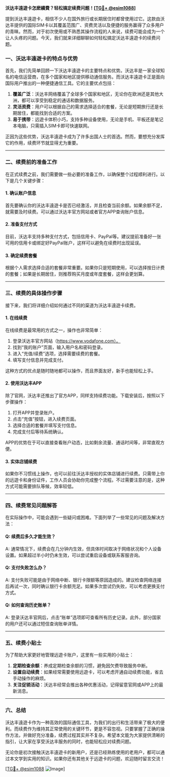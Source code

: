 **沃达丰遠遊卡怎麽續費？轻松搞定续费问题！[[TG💪+ @esim1088](https://t.me/s/esim1088)]**

提到沃达丰遠遊卡，相信不少人在国外旅行或长期居住时都曾使用过它。这款由沃达丰提供的国际SIM卡以其覆盖范围广、资费灵活以及便捷的服务赢得了众多用户的青睐。然而，对于初次使用或不熟悉其操作流程的人来说，续费可能会成为一个让人头疼的问题。今天，我们就来详细聊聊如何轻松搞定沃达丰遠遊卡的续费问题。

### 一、沃达丰遠遊卡的特点与优势

首先，我们先简单回顾一下沃达丰遠遊卡的主要特点和优势。沃达丰是一家全球知名的电信运营商，在多个国家和地区提供移动通信服务。而沃达丰遠遊卡正是面向国际用户推出的一种便捷通信工具。它的主要优点包括：

1. **覆盖广泛**：沃达丰网络覆盖了全球多个国家和地区，无论你在欧洲还是其他大洲，都可以享受到稳定的通话和数据服务。
2. **灵活资费**：用户可以根据自己的需求选择适合的套餐，无论是短期旅行还是长期居住，都能找到合适的方案。
3. **易于携带**：远遊卡体积小巧，支持多种设备使用，无论是手机、平板还是笔记本电脑，只需插入SIM卡即可快速联网。

正因为这些优势，沃达丰遠遊卡成为了许多出国人士的首选。然而，要想充分发挥它的作用，续费环节就显得尤为重要。

---

### 二、续费前的准备工作

在正式续费之前，我们需要做一些必要的准备工作，以确保整个过程顺利进行。以下是几个关键步骤：

#### 1. 确认账户信息
首先要确认你的沃达丰遠遊卡是否已经激活，并且检查当前余额。如果余额不足，就需要及时续费。可以通过沃达丰官方网站或者官方APP查询账户信息。

#### 2. 准备支付方式
目前，沃达丰支持多种支付方式，包括信用卡、PayPal等。建议提前准备好一张可用的信用卡或绑定好PayPal账户，这样可以避免在续费时出现延误。

#### 3. 确定续费套餐
根据个人需求选择合适的套餐非常重要。如果你只是短期使用，可以选择按日计费的套餐；如果是长期居住，则推荐购买月度或年度套餐，这样会更划算。

---

### 三、续费的具体操作步骤

接下来，我们将详细介绍如何通过不同的渠道为沃达丰遠遊卡续费。

#### 1. 在线续费
在线续费是最常用的方式之一，操作也非常简单：

1. 登录沃达丰官方网站（https://www.vodafone.com）。
2. 找到“我的账户”页面，输入用户名和密码登录。
3. 进入“充值/续费”选项，选择需要续费的套餐。
4. 填写支付信息并完成支付。

这种方式的优点是随时随地都可以操作，而且界面友好，新手也能轻松上手。

#### 2. 使用沃达丰APP
除了官网，沃达丰还推出了官方APP，同样支持续费功能。下载安装后，按照以下步骤操作：

1. 打开APP并登录账户。
2. 点击“充值”按钮，进入续费页面。
3. 选择合适的套餐并填写支付信息。
4. 完成支付后等待系统确认。

APP的优势在于可以直接查看账户动态，比如剩余流量、通话时间等，非常直观方便。

#### 3. 实体店铺续费
如果你不习惯线上操作，也可以前往沃达丰授权的实体店铺进行续费。只需带上你的远遊卡和身份证件，工作人员会协助你完成整个流程。不过需要注意的是，这种方式可能需要排队等候，效率较低。

---

### 四、续费常见问题解答

在实际操作中，可能会遇到一些疑问或困难。下面列举了一些常见的问题及解决方法：

#### Q: 续费后多久才能生效？
A: 通常情况下，续费会在几分钟内生效，但具体时间取决于网络状况和个人设备设置。如果超过半小时仍未生效，可以尝试重启设备或联系客服咨询。

#### Q: 支付失败怎么办？
A: 支付失败可能是由于网络中断、银行卡限额等原因造成的。建议检查网络连接后再试一次，同时确认银行卡余额充足。如果多次尝试仍失败，可以考虑更换支付方式。

#### Q: 如何查询历史账单？
A: 登录沃达丰官网后，点击“账单”选项即可查看所有历史记录。此外，部分国家的用户还可以通过短信查询账单详情。

---

### 五、续费小贴士

为了帮助大家更好地管理远遊卡账户，这里有一些实用的小贴士：

1. **定期检查余额**：养成定期检查余额的习惯，避免因欠费导致服务中断。
2. **设置自动续费**：如果经常需要使用远遊卡，可以考虑开通自动续费功能，省去手动操作的麻烦。
3. **关注促销活动**：沃达丰经常会推出各种优惠活动，记得留意官网或APP上的最新消息。

---

### 六、总结

沃达丰遠遊卡作为一种高效的国际通信工具，为我们的出行和生活带来了极大的便利。而续费作为维持其正常使用的关键环节，更是不容忽视。只要掌握了正确的操作方法，并做好充分准备，续费过程其实并不复杂。希望本文能为大家提供清晰的指引，让大家在享受沃达丰服务的同时，也能轻松应对续费问题。

无论你是初次接触沃达丰遠遊卡的新用户，还是已经熟练使用的老用户，都可以通过本文学到实用的知识。如果你还有其他关于远遊卡的问题，欢迎随时留言交流！

[[TG💪+ @esim1088](https://t.me/s/esim1088) ![Image](https://i.postimg.cc/4NQfJmqS/Snipaste-2025-05-13-00-14-12.png)]